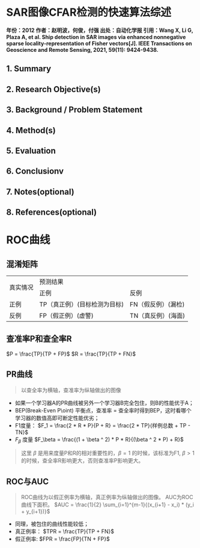 # SAR图像CFAR检测的快速算法综述

**年份：2012
作者：赵明波，何俊，付强
出处：自动化学报
引用：Wang X, Li G, Plaza A, et al. Ship detection in SAR images via enhanced nonnegative sparse locality-representation of Fisher vectors[J]. IEEE Transactions on Geoscience and Remote Sensing, 2021, 59(11): 9424-9438.**

## 1. Summary

## 2. Research Objective(s)


## 3. Background / Problem Statement



## 4. Method(s)

## 5. Evaluation
  
## 6. Conclusionv

## 7. Notes(optional) 

## 8. References(optional) 


# ROC曲线
## 混淆矩阵
<!-- | 真实情况 |  |  预测结果|
| ---- | ---- | ---- |
| ^ | 正例 | 反例 |
| 正例 |  |  |
| ---- || |
| 反例 |

|  表头   | 表头  |
|  ----  | ----  |
| 单元格  | 单元格 |
| 单元格  | 单元格 | -->
<div style="text-align: center;">
<table style="margin: auto">
    <tr> 
        <td rowspan = "2">真实情况</td> 
        <td colspan="2"> 预测结果 </td> 
        <!-- <td>⾏1列3</td>  -->
   </tr>
    <tr>
    <td>正例</td> 
        <td>反例</td> 
        <!-- <td>⾏2列3</td>  -->
    </tr>
    <tr>
        <td>正例</td> 
        <td>TP（真正例）(目标检测为目标)</td> 
        <td>FN（假反例）(漏检)</td> 
    </tr>
    <tr>
        <td>反例</td> 
        <td>FP（假正例）(虚警)</td> 
        <td>TN（真反例）(海面)</td> 
    </tr>
</table>
</div>

## 查准率P和查全率R
$P = \frac{TP}{TP + FP}$
$R = \frac{TP}{TP + FN}$

## PR曲线
> 以查全率为横轴，查准率为纵轴做出的图像

* 如果一个学习器A的PR曲线被另外一个学习器B完全包住，则B的性能优于A；
* BEP(Break-Even P\oint) 平衡点，查准率 = 查全率时得到BEP，这时看哪个学习器的数值高即可断定性能优劣；
* F1度量：
$F_1 = \frac{2 * R * P}{P + R} = \frac{2 * TP}{样例总数 + TP - TN}$
* $F_\beta$ 度量
$F_\beta = \frac{(1 + \beta ^ 2) * P * R}{(\beta ^ 2 * P) + R}$
> 这里 $\beta$ 是用来度量P和R的相对重要性的，$\beta = 1$ 的时候，该标准为F1, $\beta > 1$ 的时候，查全率R影响更大，否则查准率P影响更大。

## ROC与AUC
> ROC曲线为以假正例率为横轴，真正例率为纵轴做出的图像。
> AUC为ROC曲线下面积。
> $AUC =  \frac{1}{2} \sum_{i=1}^{m-1}{(x_{i+1} - x_i) * (y_i + y_{i+1})}$
* 同理，被包住的曲线性能较低；
* 真正例率：
$TPR = \frac{TP}{TP + FN}$
* 假正例率:
$FPR = \frac{FP}{TN + FP}$


